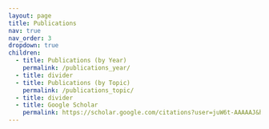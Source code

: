 ```yaml
---
layout: page
title: Publications
nav: true
nav_order: 3
dropdown: true
children:
  - title: Publications (by Year)
    permalink: /publications_year/
  - title: divider
  - title: Publications (by Topic)
    permalink: /publications_topic/
  - title: divider
  - title: Google Scholar
    permalink: https://scholar.google.com/citations?user=juW6t-AAAAAJ&hl=en
---
```


